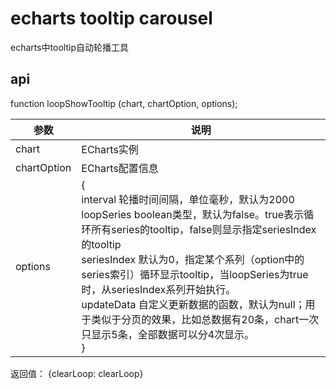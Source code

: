 # echarts tooltip carousel
echarts中tooltip自动轮播工具

## api
function loopShowTooltip (chart, chartOption, options);

| 参数         |说明                                  |
|--------------|-------------------------------------|
| chart        |    ECharts实例                       |
| chartOption  |    ECharts配置信息                   |
|options|    {<br>interval    轮播时间间隔，单位毫秒，默认为2000<br>loopSeries  boolean类型，默认为false。true表示循环所有series的tooltip，false则显示指定seriesIndex的tooltip<br>seriesIndex 默认为0，指定某个系列（option中的series索引）循环显示tooltip，当loopSeries为true时，从seriesIndex系列开始执行。<br>updateData  自定义更新数据的函数，默认为null；用于类似于分页的效果，比如总数据有20条，chart一次只显示5条，全部数据可以分4次显示。<br>}|
返回值：
{clearLoop: clearLoop}
